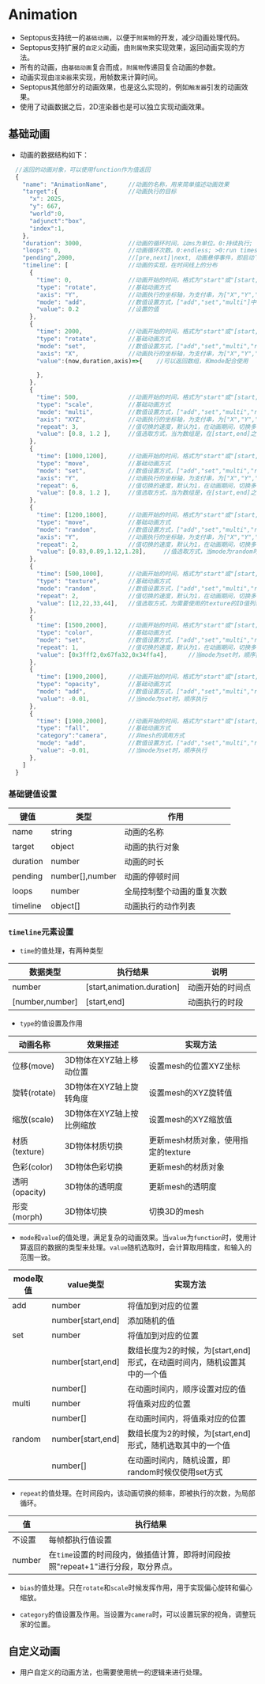 # Animation

* Septopus支持统一的`基础动画`，以便于`附属物`的开发，减少动画处理代码。
* Septopus支持扩展的`自定义`动画，由`附属物`来实现效果，返回动画实现的方法。
* 所有的动画，由`基础动画`复合而成，`附属物`传递回复合动画的参数。
* 动画实现由`渲染器`来实现，用帧数来计算时间。
* Septopus其他部分的动画效果，也是这么实现的，例如`触发器`引发的动画效果。
* 使用了动画数据之后，2D渲染器也是可以独立实现动画效果。
  
## 基础动画

* 动画的数据结构如下：

```Javascript
  //返回的动画对象，可以使用function作为值返回
  {
    "name": "AnimationName",      //动画的名称，用来简单描述动画效果
    "target":{                    //动画执行的目标
      "x": 2025,
      "y": 667,
      "world":0,
      "adjunct":"box",
      "index":1,
    },
    "duration": 3000,             //动画的循环时间，以ms为单位。0:持续执行;
    "loops": 0,                   //动画循环次数。0:endless; >0:run times
    "pending",2000,               //[pre,next]|next, 动画悬停事件，即启动下一个loop等待的时间
    "timeline": [                 //动画的实现，在时间线上的分布
      {
        "time": 0,                //动画开始的时间，格式为"start"或"[start,end]"
        "type": "rotate",         //基础动画方式
        "axis": "Y",              //动画执行的坐标轴，为支付串，为["X","Y","Z","XY","XZ","YZ","XYZ"]中的一种
        "mode": "add",            //数值设置方式，["add","set","multi"]中的一种
        "value": 0.2              //设置的值             
      },
      {
        "time": 2000,             //动画开始的时间，格式为"start"或"[start,end]"
        "type": "rotate",         //基础动画方式
        "mode": "set",            //数值设置方式，["add","set","multi","random"]中的一种
        "axis": "X",              //动画执行的坐标轴，为支付串，为["X","Y","Z","XY","XZ","YZ","XYZ"]中的一种
        "value":(now,duration,axis)=>{    //可以返回数组，和mode配合使用

        },
      },
      {
        "time": 500,              //动画开始的时间，格式为"start"或"[start,end]"
        "type": "scale",          //基础动画方式
        "mode": "multi",          //数值设置方式，["add","set","multi","random"]中的一种
        "axis": "XYZ",            //动画执行的坐标轴，为支付串，为["X","Y","Z","XY","XZ","YZ","XYZ"]中的一种
        "repeat": 3,              //值切换的速度，默认为1，在动画期间，切换多少次的值
        "value": [0.8, 1.2 ],     //值选取方式，当为数组是，在[start,end]之间，随机选取
      },
      {
        "time": [1000,1200],      //动画开始的时间，格式为"start"或"[start,end]"
        "type": "move",           //基础动画方式
        "mode": "set",            //数值设置方式，["add","set","multi","random"]中的一种
        "axis": "Y",              //动画执行的坐标轴，为支付串，为["X","Y","Z","XY","XZ","YZ","XYZ"]中的一种
        "repeat": 6,              //值切换的速度，默认为1，在动画期间，切换多少次的值
        "value": [0.8, 1.2 ],     //值选取方式，当为数组是，在[start,end]之间，随机选取
      },
      {
        "time": [1200,1800],      //动画开始的时间，格式为"start"或"[start,end]"
        "type": "move",           //基础动画方式
        "mode": "random",         //数值设置方式，["add","set","multi","random"]中的一种
        "axis": "Y",              //动画执行的坐标轴，为支付串，为["X","Y","Z","XY","XZ","YZ","XYZ"]中的一种
        "repeat": 2,              //值切换的速度，默认为1，在动画期间，切换多少次的值
        "value": [0.83,0.89,1.12,1.28],     //值选取方式，当mode为random时，随机选取
      },
      {
        "time": [500,1000],       //动画开始的时间，格式为"start"或"[start,end]"
        "type": "texture",        //基础动画方式
        "mode": "random",         //数值设置方式，["add","set","multi","random"]中的一种    
        "repeat": 2,              //值切换的速度，默认为1，在动画期间，切换多少次的值
        "value": [12,22,33,44],   //值选取方式，为需要使用的texture的ID值列表
      },
      {
        "time": [1500,2000],      //动画开始的时间，格式为"start"或"[start,end]"
        "type": "color",          //基础动画方式
        "mode": "set",            //数值设置方式，["add","set","multi","random"]中的一种    
        "repeat": 1,              //值切换的速度，默认为1，在动画期间，切换多少次的值
        "value": [0x3fff2,0x67fa32,0x34ffa4],      //当mode为set时，顺序执行
      },
      {
        "time": [1900,2000],      //动画开始的时间，格式为"start"或"[start,end]"
        "type": "opacity",        //基础动画方式
        "mode": "add",            //数值设置方式，["add","set","multi","random"]中的一种 
        "value": -0.01,           //当mode为set时，顺序执行
      },
      {
        "time": [1900,2000],      //动画开始的时间，格式为"start"或"[start,end]"
        "type": "fall",           //基础动画方式
        "category":"camera",      //非mesh的调用方式
        "mode": "add",            //数值设置方式，["add","set","multi","random"]中的一种 
        "value": -0.01,           //当mode为set时，顺序执行
      },
    ]
  }
```

### 基础键值设置

|  键值   | 类型  | 作用  |
|  ----  | ----  | ----  |
|  name  |  string | 动画的名称 |
|  target | object  | 动画的执行对象 |
|  duration  | number  | 动画的时长  |
|  pending  | number[],number  | 动画的停顿时间  |
|  loops  | number  | 全局控制整个动画的重复次数 |
|  timeline  | object[] | 动画执行的动作列表 |

### `timeline`元素设置

* `time`的值处理，有两种类型

|  数据类型   | 执行结果  | 说明  |
|  ----  | ----  | ----  |
|  number  |  [start,animation.duration] | 动画开始的时间点 |
|  [number,number]  |  [start,end] | 动画执行的时段 |

* `type`的值设置及作用
  
|  动画名称   | 效果描述  | 实现方法  |
|  ----  | ----  | ----  |
|  位移(move)  |  3D物体在XYZ轴上移动位置 | 设置mesh的位置XYZ坐标 |
|  旋转(rotate) | 3D物体在XYZ轴上旋转角度  | 设置mesh的XYZ旋转值 |
|  缩放(scale)  | 3D物体在XYZ轴上按比例缩放  | 设置mesh的XYZ缩放值  |
|  材质(texture)  | 3D物体材质切换  | 更新mesh材质对象，使用指定的texture |
|  色彩(color)  | 3D物体色彩切换  | 更新mesh的材质对象 |
|  透明(opacity)  | 3D物体的透明度 | 更新mesh的透明度 |
|  形变(morph)  | 3D物体切换 | 切换3D的mesh |

<!-- |  路径(path)  | 3D物体按照路径移动 | 设置mesh的位置 |  --使用指定的方法来灵活实现 -->

* `mode`和`value`的值处理，满足复杂的动画效果。当`value`为`function`时，使用计算返回的数据的类型来处理。`value`随机选取时，会计算取用精度，和输入的范围一致。
  
|  mode取值   | value类型  | 实现方法  |
|  ----  | ----  | ----  |
|  add  |  number | 将值加到对应的位置 |
|    |  number[start,end] | 添加随机的值 |
|  set | number  | 将值加到对应的位置 |
|    | number[start,end]  | 数组长度为2的时候，为[start,end]形式，在动画时间内，随机设置其中的一个值 |
|    | number[]  | 在动画时间内，顺序设置对应的值 |
|  multi  | number  | 将值乘对应的位置  |
|    | number[]  | 在动画时间内，将值乘对应的位置 |
|  random  | number[start,end]  | 数组长度为2的时候，为[start,end]形式，随机选取其中的一个值 |
|    | number[]  | 在动画时间内，随机设置，即random时候仅使用set方式 |

* `repeat`的值处理。在时间段内，该动画切换的频率，即被执行的次数，为局部循环。

|  值   | 执行结果  |
|  ----  | ----  |
|  不设置  |  每帧都执行值设置 |
|  number  |  在`time`设置的时间段内，做插值计算，即将时间段按照"repeat+1"进行分段，取分界点。 |

* `bias`的值处理。只在`rotate`和`scale`时候发挥作用，用于实现偏心旋转和偏心缩放。
  
* `category`的值设置及作用。当设置为`camera`时，可以设置玩家的视角，调整玩家的位置。

## 自定义动画

* 用户自定义的动画方法，也需要使用统一的逻辑来进行处理。